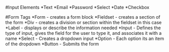 #Input Elements
*Text 
*Email
*Password
*Select
*Date
*Checkbox

#Form Tags
*Form - creates a form block
*Fieldset - creates a section of the form
*Div - creates a division or section within the fieldset in this case
*Label - displays or describe the information needed
*Input - Defines the type of input, gives the field for the user to type it, and associates it with a name 
*Select - Creates a dropdown input
*Option - Each option its an item of the dropdown
*Button - Submits the form
